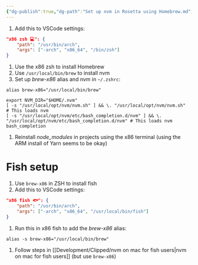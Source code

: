 ```yaml
---
{"dg-publish":true,"dg-path":"Set up nvm in Rosetta using Homebrew.md","permalink":"/set-up-nvm-in-rosetta-using-homebrew/","tags":["language/terminal","tech/macos"]}
---
```



1. Add this to VSCode settings:

``` json
"x86 zsh 💻": {
    "path": "/usr/bin/arch",
    "args": ["-arch", "x86_64", "/bin/zsh"]
}
```

1. Use the x86 zsh to install Homebrew
2. Use `/usr/local/bin/brew` to install nvm
3. Set up *brew-x86* alias and nvm in `~/.zshrc`:

```shell
alias brew-x86="/usr/local/bin/brew"

export NVM_DIR="$HOME/.nvm"
[ -s "/usr/local/opt/nvm/nvm.sh" ] && \. "/usr/local/opt/nvm/nvm.sh"                                       # This loads nvm
[ -s "/usr/local/opt/nvm/etc/bash_completion.d/nvm" ] && \. "/usr/local/opt/nvm/etc/bash_completion.d/nvm" # This loads nvm bash_completion

```

1. Reinstall *node_modules* in projects using the x86 terminal (using the ARM install of Yarn seems to be okay)

# Fish setup

1. Use `brew-x86` in ZSH to install fish
2. Add this to VSCode settings:

``` json
"x86 fish 🐟": {
    "path": "/usr/bin/arch",
    "args": ["-arch", "x86_64", "/usr/local/bin/fish"]
}
```

1. Run this in x86 fish to add the *brew-x86* alias:

```shell
alias -s brew-x86="/usr/local/bin/brew"
```

1. Follow steps in [[Development/Clipped/nvm on mac for fish users\|nvm on mac for fish users]] (but use `brew-x86`)

